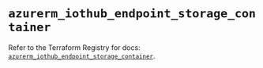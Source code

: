 # `azurerm_iothub_endpoint_storage_container`

Refer to the Terraform Registry for docs: [`azurerm_iothub_endpoint_storage_container`](https://registry.terraform.io/providers/hashicorp/azurerm/4.49.0/docs/resources/iothub_endpoint_storage_container).
